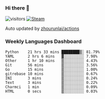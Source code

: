 ### Hi there 👋

![visitors](https://visitor-badge.glitch.me/badge?page_id=zhourunlai)
[![Steam](https://img.shields.io/badge/dynamic/json?label=Steam&query=%24.data.totalSubs&url=https%3A%2F%2Fapi.spencerwoo.com%2Fsubstats%2F%3Fsource%3DsteamGames%26queryKey%3D76561198285156854&suffix=%20Games&logo=steam&labelColor=134375&color=0b1a37&longCache=true)](http://steamcommunity.com/profiles/76561198285156854)

Auto updated by <a href="https://github.com/zhourunlai/zhourunlai/actions" target="_blank">zhourunlai/actions</a>

### Weekly Languages Dashboard

<!--PART:wakatime-->
```text
Python    21 hrs 33 mins ████████▒░ 81.79%
YAML      2 hrs 6 mins   ▓░░░░░░░░░ 7.98%
Other     1 hr 10 mins   ▒░░░░░░░░░ 4.43%
Git       56 mins        ▒░░░░░░░░░ 3.56%
Go        15 mins        ▒░░░░░░░░░ 1.00%
gitrebase 10 mins        ▒░░░░░░░░░ 0.67%
INI       3 mins         ▒░░░░░░░░░ 0.24%
Text      3 mins         ▒░░░░░░░░░ 0.22%
Charmci   1 min          ▒░░░░░░░░░ 0.09%
HTML      0 secs         ▒░░░░░░░░░ 0.03%
```
<!--PART:wakatime-->
